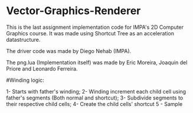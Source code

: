 # Vector-Graphics-Renderer
This is the last assignment implementation code for IMPA's 2D Computer Graphics course. It was made using Shortcut Tree as an acceleration datastructure.

The driver code was made by Diego Nehab (IMPA).

The png.lua (Implementation itself) was made by Eric Moreira, Joaquin del Priore and Leonardo Ferreira.

#Winding logic:

1- Starts with father's winding;
2- Winding increment each child cell using father's segments (Both normal and shortcut);
3- Subdivide segments to their respective child cells;
4- Create the child cells' shortcut
5 - Sample
